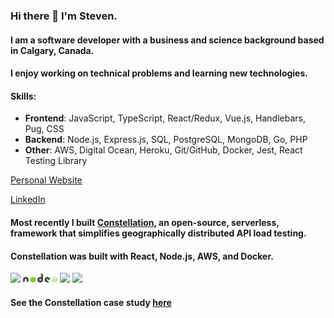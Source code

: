 ### Hi there 👋 I'm Steven.
#### I am a software developer with a business and science background based in Calgary, Canada.
#### I enjoy working on technical problems and learning new technologies.

#### Skills:
- **Frontend**: JavaScript, TypeScript, React/Redux, Vue.js, Handlebars, Pug, CSS
- **Backend**: Node.js, Express.js, SQL, PostgreSQL, MongoDB, Go, PHP
- **Other**: AWS, Digital Ocean, Heroku, Git/GitHub, Docker, Jest, React Testing Library

[Personal Website](https://www.stevenni.dev)

[LinkedIn](https://www.linkedin.com/in/stevenni/)

#### Most recently I built [Constellation](https://constellation-load-testing.github.io), an open-source, serverless, framework that simplifies geographically distributed API load testing. 
#### Constellation was built with React, Node.js, AWS, and Docker.
<div align="left">
  <img width="55" src="https://raw.githubusercontent.com/gilbarbara/logos/master/logos/react.svg"/>
  <img width="55" src="https://raw.githubusercontent.com/gilbarbara/logos/master/logos/nodejs.svg"/>
  <img width="55" src="https://user-images.githubusercontent.com/41551585/186274666-87b983ce-d758-47b2-b073-09123c9c8a8e.svg"/>
  <img width="55" src="https://user-images.githubusercontent.com/41551585/186274739-80fa4874-e46f-4eb0-b8ed-9db6dc0f9e6b.svg"/>
</div>

#### See the Constellation case study [here](https://constellation-load-testing.github.io/case-study.html) 
